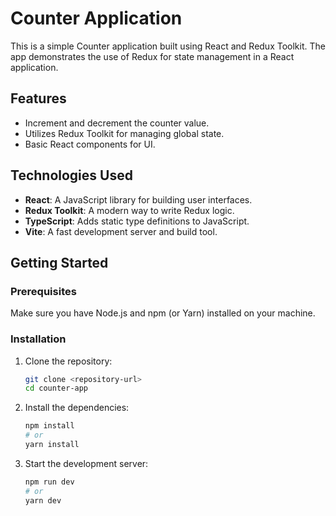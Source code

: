 # Counter Application

This is a simple Counter application built using React and Redux Toolkit. The app demonstrates the use of Redux for state management in a React application.

## Features

- Increment and decrement the counter value.
- Utilizes Redux Toolkit for managing global state.
- Basic React components for UI.

## Technologies Used

- **React**: A JavaScript library for building user interfaces.
- **Redux Toolkit**: A modern way to write Redux logic.
- **TypeScript**: Adds static type definitions to JavaScript.
- **Vite**: A fast development server and build tool.

## Getting Started

### Prerequisites

Make sure you have Node.js and npm (or Yarn) installed on your machine.

### Installation

1. Clone the repository:

   ```bash
   git clone <repository-url>
   cd counter-app
   ```

2. Install the dependencies:

   ```bash
   npm install
   # or
   yarn install
   ```

3. Start the development server:

   ```bash
   npm run dev
   # or
   yarn dev
   ```